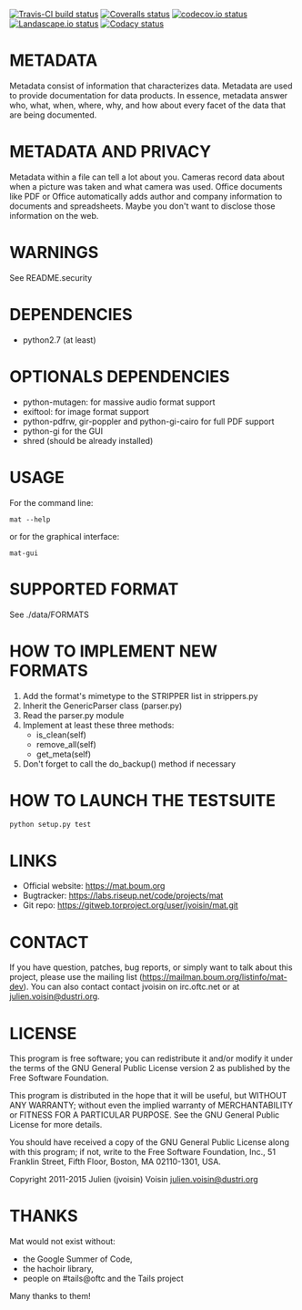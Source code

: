 [![Travis-CI build status]( https://travis-ci.org/jvoisin/MAT.svg?branch=master )]( https://travis-ci.org/jvoisin/MAT )
[![Coveralls status]( https://coveralls.io/repos/jvoisin/MAT/badge.svg?branch=master&service=github )]( https://coveralls.io/github/jvoisin/MAT?branch=master )
[![codecov.io status]( https://codecov.io/github/jvoisin/MAT/coverage.svg?branch=master )]( https://codecov.io/github/jvoisin/MAT?branch=master )
[![Landascape.io status](https://landscape.io/github/jvoisin/MAT/master/landscape.svg?style=flat)](https://landscape.io/github/jvoisin/MAT/master)
[![Codacy status]( https://api.codacy.com/project/badge/grade/17830b47b8db4878ac0560906050809c )]( https://www.codacy.com/app/julien-voisin/MAT )


METADATA
========
Metadata consist of information that characterizes data.
Metadata are used to provide documentation for data products.
In essence, metadata answer who, what, when, where, why, and how about
every facet of the data that are being documented.

METADATA AND PRIVACY
====================
Metadata within a file can tell a lot about you.
Cameras record data about when a picture was taken and what
camera was used. Office documents like PDF or Office automatically adds
author and company information to documents and spreadsheets.
Maybe you don't want to disclose those information on the web.

WARNINGS
========
See README.security

DEPENDENCIES
============
 * python2.7 (at least)

OPTIONALS DEPENDENCIES
======================
 * python-mutagen: for massive audio format support
 * exiftool: for image format support
 * python-pdfrw, gir-poppler and python-gi-cairo for full PDF support
 * python-gi for the GUI
 * shred (should be already installed)

USAGE
=====

For the command line:

    mat --help

or for the graphical interface:

    mat-gui

SUPPORTED FORMAT
================
See ./data/FORMATS

HOW TO IMPLEMENT NEW FORMATS
============================
1. Add the format's mimetype to the STRIPPER list in strippers.py
2. Inherit the GenericParser class (parser.py)
3. Read the parser.py module
4. Implement at least these three methods:
    - is_clean(self)
    - remove_all(self)
    - get_meta(self)
5. Don't forget to call the do_backup() method if necessary

HOW TO LAUNCH THE TESTSUITE
===========================

    python setup.py test

LINKS
=====
* Official website: https://mat.boum.org
* Bugtracker: https://labs.riseup.net/code/projects/mat
* Git repo: https://gitweb.torproject.org/user/jvoisin/mat.git

CONTACT
=======
If you have question, patches, bug reports, or simply want to talk about this project,
please use the mailing list (https://mailman.boum.org/listinfo/mat-dev).
You can also contact contact jvoisin
on irc.oftc.net or at julien.voisin@dustri.org.

LICENSE
=======
This program is free software; you can redistribute it and/or modify
it under the terms of the GNU General Public License version 2 as
published by the Free Software Foundation.

This program is distributed in the hope that it will be useful,
but WITHOUT ANY WARRANTY; without even the implied warranty of
MERCHANTABILITY or FITNESS FOR A PARTICULAR PURPOSE. See the
GNU General Public License for more details.

You should have received a copy of the GNU General Public License
along with this program; if not, write to the Free Software
Foundation, Inc., 51 Franklin Street, Fifth Floor, Boston,
MA 02110-1301, USA.

Copyright 2011-2015 Julien (jvoisin) Voisin <julien.voisin@dustri.org>

THANKS
======
Mat would not exist without:

 * the Google Summer of Code,
 * the hachoir library,
 * people on #tails@oftc and the Tails project

Many thanks to them!

